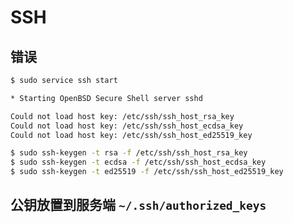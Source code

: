 # SSH

## 错误

```bash
$ sudo service ssh start

* Starting OpenBSD Secure Shell server sshd

Could not load host key: /etc/ssh/ssh_host_rsa_key
Could not load host key: /etc/ssh/ssh_host_ecdsa_key
Could not load host key: /etc/ssh/ssh_host_ed25519_key
```

```bash
$ sudo ssh-keygen -t rsa -f /etc/ssh/ssh_host_rsa_key
$ sudo ssh-keygen -t ecdsa -f /etc/ssh/ssh_host_ecdsa_key
$ sudo ssh-keygen -t ed25519 -f /etc/ssh/ssh_host_ed25519_key
```

## 公钥放置到服务端 `~/.ssh/authorized_keys`
